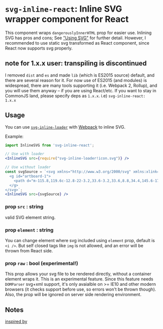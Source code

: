 # `svg-inline-react`: Inline SVG wrapper component for React

This component wraps `dangerouslyInnerHTML` prop for easier use. Inlining SVG has pros and cons; See ["Using SVG"](https://css-tricks.com/using-svg/) for further detail. However, I recommended to use static svg transformed as React component, since React now supports svg properly.

## note for 1.x.x user: transpiling is discontinued

I removed `dist` and `es` and made `lib` (which is ES2015 source) default, and there are several reason for it. For now use of ES2015 (and modules) is widespread, there are many tools supporting it (i.e. Webpack 2, Rollup), and you will use them anyway – if you are using React/etc. If you want to stay in CommonJS land, please specify deps as `1.x.x`. i.e) `svg-inline-react: 1.x.x`

## Usage

You can use [`svg-inline-loader`](https://github.com/sairion/svg-inline-loader) with [Webpack](https://webpack.github.io) to inline SVG.

Example:

```jsx
import InlineSVG from 'svg-inline-react';

// Use with loader
<InlineSVG src={require("svg-inline-loader!icon.svg")} />

// Use without loader
const svgSource = `<svg xmlns="http://www.w3.org/2000/svg" xmlns:xlink="http://www.w3.org/1999/xlink" preserveAspectRatio="xMidYMid" width="48" height="48" viewBox="0 0 48 48">
  <g id="artboard-1">
    <path d="m-115.8,119.6c-12.8-22-3.2,33.6-3.2,33.6,8.8,34.4,145.6-17.6,145.6-17.6s168.8-30.4,180-34.4,96.8,1.6,96.8,1.6l-4.8-22.4c-64.8-46.4-75.2-16.8-88.8-20.8s-11.2,5.6-14.4,6.4-42.4-24-48.8-23.2-31.62-23.007-16.8,8.8c22.23,47.707-60.759,37.627-75.2,28-16.8-11.2,7.2,18.4,7.2,18.4,18.4,20-16,3.2-16,3.2-34.4-12.8-58.4,12.8-61.6,13.6s-8,4-8.8-2.4-6.865-21.256-40,3.2c-33.6,24.8-44,8.8-44,8.8l-7.2-4.8z" class="cls-1"/>
  </g>
</svg>`;
<InlineSVG src={svgSource} />
```

### prop `src` : string

valid SVG element string.

### prop `element` : string

You can change element where svg included using `element` prop, default is `<i />`. But self closed tags like `img` is not allowed, and an error will be thrown from React side.

### prop `raw` : bool (experimental!)

This prop allows your svg file to be rendered directly, without a container element wraps it. This is an experimental feature. Since this feature needs `DOMParser` svg+xml support, it's only avaialble on >= IE10 and other modern browsers (it checks support before use, so errors won't be thrown though). Also, the prop will be ignored on server side rendering environment.

## Notes

[inspired by](https://gist.github.com/MoOx/1eb30eac43b2114de73a)
